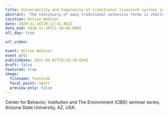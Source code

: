 ```yaml
---
title: Vulnerability and Complexity of traditional livestock systems in Spain (With Irene Perez-Ibarra)
abstract: 'The continuity of many traditional extensive farms is challenged by socioeconomic and environmental changes occurring at unprecedent rates at global, regional, and local scales. Its decline will jeopardize the livelihood of billion of families and the provision of essential ecosystem services for global food security and sustainability. Here, we used the social-ecological robustness framework to classify the nature of the main problems of traditional livestock exploitations perceived by 255 shepherds interviewed in the six main traditional livestock farming systems in Spain. We used Redundancy Analysis, Q-analysis, and Qualitative Comparative Analysis to respond to the following research questions: (i) What are the main vulnerabilities perceived by shepherds? (ii) What social-ecological factors explain such vulnerabilities? (iii) How is the complexity of the problems organized? (iv) What vulnerabilities are associated with a decrease in extensive livestock farming?'
location: Online Webinar
date: 2020-11-16T20:12:41.862Z
date_end: 2020-11-16T21:30:00.000Z
all_day: true

url_video:

event: Online Webinar
event_url:
publishDate: 2021-04-07T19:15:39.654Z
draft: false
featured: true
image:
  filename: featured
  focal_point: Smart
  preview_only: false
---
```

Center for Behavior, Institution and The Environment (CBIE) seminar series, Arizona State University, AZ, USA.
